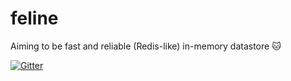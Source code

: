# feline
Aiming to be fast and reliable (Redis-like) in-memory datastore 🐱

[![Gitter](https://badges.gitter.im/feline-wg/community.svg)](https://gitter.im/feline-wg/community?utm_source=badge&utm_medium=badge&utm_campaign=pr-badge)
